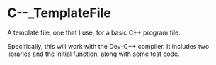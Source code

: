 C--_TemplateFile
================

A template file, one that I use, for a basic C++ program file.

Specifically, this will work with the Dev-C++ compiler. It includes two libraries and the initial function, along with
some test code.
